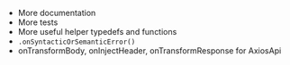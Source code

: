 + More documentation
+ More tests
+ More useful helper typedefs and functions
+ `.onSyntacticOrSemanticError()`
+ onTransformBody, onInjectHeader, onTransformResponse for AxiosApi